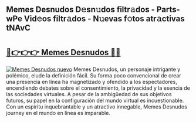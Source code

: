## Memes Desnudos D𝚎sn𝚞dos filtr𝚊dos - Parts-wPe Vid𝚎os filtr𝚊dos - N𝚞evas f𝚘tos atr𝚊ctivas tNAvC

# <h2><a href="http://mb8w71.tromn.icu/?c=Memes+Desnudos">🔗👉👉👉 Memes Desnudos 🔗🔗</a></h2>

[![Memes Desnudos nuevo](https://i.imgur.com/pEAQMta.gif)](http://mb8w71.tromn.icu/?c=Memes+Desnudos)
Memes Desnudos, un personaje intrigante y polémico, elude la definición fácil. Su forma poco convencional de crear una presencia en línea ha magnetizado y ofendido a los espectadores, encendiendo debates sobre el consentimiento, la privacidad y la esencia de las sociedades virtuales. A pesar de la ambigüedad de sus objetivos futuros, su papel en la configuración del mundo virtual es incuestionable. Con un espíritu inquebrantable y un atractivo innegable, Memes Desnudos journey en el mundo en línea es imparable.
